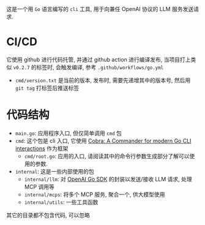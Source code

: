 这是一个用 `Go` 语言编写的 `cli` 工具, 用于向兼任 OpenAI 协议的 LLM 服务发送请求.

# CI/CD

它使用 github 进行代码托管, 并通过 github action 进行编译发布, 当项目打上类似 `v0.2.7` 的标签时, 会触发编译, 参考 `.github/workflows/go.yml`

- `cmd/version.txt` 是当前的版本, 发布时, 需要先递增其中的版本号, 然后用 `git tag` 打标签后推送标签

# 代码结构

- `main.go`: 应用程序入口, 但仅简单调用 `cmd` 包
- `cmd`: 这个包是 cli 入口, 它使用 [Cobra: A Commander for modern Go CLI interactions](https://pkg.go.dev/github.com/spf13/cobra) 作为框架
  - `cmd/root.go`: 应用的入口, 请阅读其中的命令行参数生成部分了解可以使用的参数.
- `internal`: 这是一些内部使用的包
  - `internal/llm`: 对 [OpenAI Go SDK](https://pkg.go.dev/github.com/openai/openai-go/v2) 的封装以发送/接收 LLM 请求, 处理 MCP 调用等
  - `internal/mcps`: 将多个 MCP 服务, 聚合一个, 供大模型使用
  - `internal/utils`: 一些工具函数

其它的目录都不包含代码, 可以忽略
